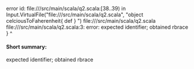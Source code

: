 error id: file://<WORKSPACE>/src/main/scala/q2.scala:[38..39) in Input.VirtualFile("file://<WORKSPACE>/src/main/scala/q2.scala", "object celciousToFaherenheit{
    def
}
")
file://<WORKSPACE>/src/main/scala/q2.scala
file://<WORKSPACE>/src/main/scala/q2.scala:3: error: expected identifier; obtained rbrace
}
^
#### Short summary: 

expected identifier; obtained rbrace